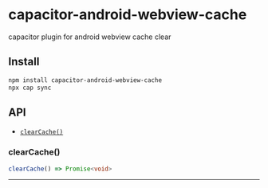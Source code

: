 # capacitor-android-webview-cache

capacitor plugin for android webview cache clear

## Install

```bash
npm install capacitor-android-webview-cache
npx cap sync
```

## API

<docgen-index>

* [`clearCache()`](#clearcache)

</docgen-index>

<docgen-api>
<!--Update the source file JSDoc comments and rerun docgen to update the docs below-->

### clearCache()

```typescript
clearCache() => Promise<void>
```

--------------------

</docgen-api>

